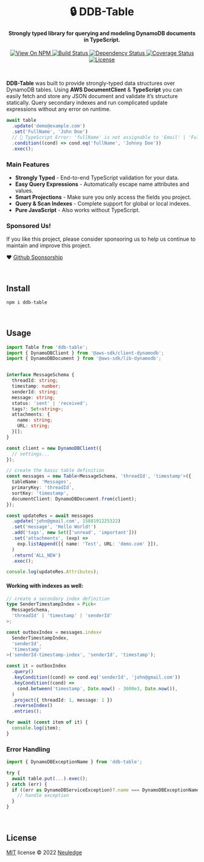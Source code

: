 <h1 align="center" style="text-align:center">🔒 DDB-Table</h1>

<h4 align="center">Strongly typed library for querying and modeling DynamoDB documents in TypeScript.</h4>

<p align="center">
  <a href="https://www.npmjs.org/package/ddb-table">
    <img src="http://img.shields.io/npm/v/ddb-table.svg" alt="View On NPM">
  </a>
  <a href="https://github.com/neuledge/ddb-table/actions/workflows/build.yml">
    <img src="https://github.com/neuledge/ddb-table/actions/workflows/build.yml/badge.svg"
      alt="Build Status">
  </a>
  <a href="https://depfu.com/github/neuledge/ddb-table?project_id=13055">
    <img src="https://badges.depfu.com/badges/c06bc1e007e8b7f804d8563a56bb2ced/overview.svg"
      alt="Dependency Status">
  </a>
  <a href="https://codecov.io/gh/neuledge/ddb-table">
    <img src="https://codecov.io/gh/neuledge/ddb-table/branch/master/graph/badge.svg?token=JQG7E9QJ3B"
      alt="Coverage Status" />
  </a>
  <a href="LICENSE">
    <img src="https://img.shields.io/npm/l/ddb-table.svg" alt="License">
  </a>
</p>
<br>

**DDB-Table** was built to provide strongly-typed data structures over DynamoDB tables. Using **AWS
DocumentClient** & **TypeScript** you can easily fetch and store any JSON document and validate it’s
structure statically. Query secondary indexes and run complicated update expressions without any
error on runtime.

```ts
await table
  .update('demo@example.com')
  .set('FullName', 'John Doe')
  // 🚨 TypeScript Error: 'fullName' is not assignable to 'Email' | 'FullName'
  .condition((cond) => cond.eq('fullName', 'Johnny Doe'))
  .exec();
```

### Main Features

- **Strongly Typed** - End-to-end TypeScript validation for your data.
- **Easy Query Expressions** - Automatically escape name attributes and values.
- **Smart Projections** - Make sure you only access the fields you project.
- **Query & Scan Indexes** - Complete support for global or local indexes.
- **Pure JavaScript** - Also works without TypeScript.

### Sponsored Us!

If you like this project, please consider sponsoring us to help us continue to maintain and improve
this project.

❤️ [Github Sponsorship](https://github.com/sponsors/neuledge)

<br>

## Install

```bash
npm i ddb-table
```

<br>

## Usage

```ts
import Table from 'ddb-table';
import { DynamoDBClient } from '@aws-sdk/client-dynamodb';
import { DynamoDBDocument } from '@aws-sdk/lib-dynamodb';


interface MessageSchema {
  threadId: string;
  timestamp: number;
  senderId: string;
  message: string;
  status: 'sent' | 'received';
  tags?: Set<string>;
  attachments: {
    name: string;
    URL: string;
  }[];
}

const client = new DynamoDBClient({
  // settings...
});

// create the basic table definition
const messages = new Table<MessageSchema, 'threadId', 'timestamp'>({
  tableName: 'Messages',
  primaryKey: 'threadId',
  sortKey: 'timestamp',
  documentClient: DynamoDBDocument.from(client);
});

const updateRes = await messages
  .update('john@gmail.com', 1588191225322)
  .set('message', 'Hello World!')
  .add('tags', new Set(['unread', 'important']))
  .set('attachments', (exp) =>
    exp.listAppend([{ name: 'Test', URL: 'demo.com' }]),
  )
  .return('ALL_NEW')
  .exec();

console.log(updateRes.Attributes);
```

#### Working with indexes as well:

```ts
// create a secondary index definition
type SenderTimestampIndex = Pick<
  MessageSchema,
  'threadId' | 'timestamp' | 'senderId'
>;

const outboxIndex = messages.index<
  SenderTimestampIndex,
  'senderId',
  'timestamp'
>('senderId-timestamp-index', 'senderId', 'timestamp');

const it = outboxIndex
  .query()
  .keyCondition((cond) => cond.eq('senderId', 'john@gmail.com'))
  .keyCondition((cond) =>
    cond.between('timestamp', Date.now() - 3600e3, Date.now()),
  )
  .project({ threadId: 1, message: 1 })
  .reverseIndex()
  .entries();

for await (const item of it) {
  console.log(item);
}
```

### Error Handling

```ts
import { DynamoDBExceptionName } from 'ddb-table';

try {
  await table.put(...).exec();
} catch (err) {
  if ((err as DynamoDBServiceException)?.name === DynamoDBExceptionName.ConditionalCheckFailedException) {
    // handle exception
  }
}
```

<br>

## License

[MIT](LICENSE) license &copy; 2022 [Neuledge](https://neuledge.com)
